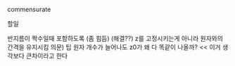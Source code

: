 commensurate 

할일

반지름이 짝수일때 포함하도록 (좀 힘듬) (해결??)
z를 고정시키는게 아니라 원자와의 간격을 유지시킴
의문) 팁 원자 개수가 늘어나도 z0가 왜 다 똑같이 나올까? << 이거 생각보다 큰차이라고 한다